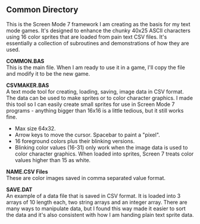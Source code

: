 ## Common Directory

This is the Screen Mode 7 framework I am creating as the basis for my text mode games. It's designed to enhance the chunky 40x25 ASCII characters using 16 color sprites that are loaded from pain text CSV files. It's essentially a collection of subroutines and demonstrations of how they are used.


**COMMON.BAS**  
This is the main file.   When I am ready to use it in a game, I'll copy the file and modify it to be the new game.

**CSVMAKER.BAS**  
A text mode tool for creating, loading, saving, image data in CSV format. The data can be used to make sprites or to color character graphics. I made this tool so I can easily create small sprites for use in Screen Mode 7 programs - anything bigger than 16x16 is a little tedious, but it still works fine.

- Max size 64x32. 
- Arrow keys to move the cursor. Spacebar to paint a "pixel".
- 16 foreground colors plus their blinking versions.
- Blinking color values (16-31) only work when the image data is used to color character graphics. When loaded into sprites, Screen 7 treats color values higher than 15 as white.

**NAME.CSV Files**  
These are color images saved in comma separated value format.   

**SAVE.DAT**  
An example of a data file that is saved in CSV format. It is loaded into 3 arrays of 10 length each, two string arrays and an integer array. There are many ways to manipulate data, but I found this way made it easier to sort the data and it's also consistent with how I am handing plain text sprite data.
